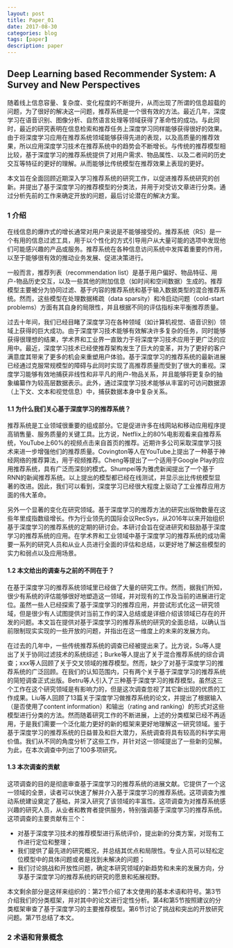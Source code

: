 ```yaml
---
layout: post
title: Paper_01
date: 2017-08-30
categories: blog
tags: [paper]
description: paper
---
```


## Deep Learning based Recommender System: A Survey and New Perspectives

随着线上信息容量、复杂度、变化程度的不断提升，从而出现了所谓的信息超载的问题，为了很好的解决这一问题，推荐系统是一个很有效的方法。最近几年，深度学习在语音识别、图像分析、自然语言处理等领域获得了革命性的成功。与此同时，最近的研究表明在信息检索和推荐任务上深度学习同样能够获得很好的效果。由于将深度学习应用在推荐系统领域能够获得先进的表现，以及高质量的推荐效果，所以应用深度学习技术在推荐系统中的趋势会不断增长。与传统的推荐模型相比较，基于深度学习的推荐系统提供了对用户需求、物品属性、以及二者间的历史交互等特征的更好的理解。从而能够比传统模型在推荐效果上表现的更好。

本文旨在全面回顾近期深入学习推荐系统的研究工作，以促进推荐系统研究的创新。并提出了基于深度学习的推荐模型的分类法，并用于对受访文章进行分类。通过分析先前的工作来确定开放的问题，最后讨论潜在的解决方案。

### 1 介绍

在线信息的爆炸式的增长通常对用户来说是不能够接受的。推荐系统（RS）是一个有用的信息过滤工具，用于以个性化的方式引导用户从大量可能的选项中发现他们可能感兴趣的产品或服务。推荐系统在各种信息访问系统中发挥着重要的作用，以至于能够很有效的推动业务发展、促进决策进行。

一般而言，推荐列表（recommendation list）是基于用户偏好、物品特征、用户-物品历史交互，以及一些其他的附加信息（如时间和空间数据）生成的。推荐模型主要被分为协同过滤、基于内容的推荐系统和基于输入数据类型的混合推荐系统。然而，这些模型在处理数据稀疏（data sparsity）和冷启动问题（cold-start problems）方面有其自身的局限性，并且根据不同的评估指标来平衡推荐质量。

过去十年间，我们已经目睹了深度学习在各种领域（如计算机视觉、语音识别）领域上获得的巨大成功。由于深度学习技术能够有效解决许多复杂的任务，同时能够获得很理想的结果，学术界和工业界一直致力于将深度学习技术应用于更广泛的应用中。最近，深度学习技术已经使推荐架构发生了巨大的变革，并为了更好的客户满意度其带来了更多的机会来重塑用户体验。基于深度学习的推荐系统的最新进展已经通过克服常规模型的障碍与此同时实现了高推荐质量而受到了很大的重视。深度学习能够有效地捕获非线性和非平凡的用户-物品关系，并且能够将更复杂的抽象编纂作为较高层数据表示。此外，通过深度学习技术能够从丰富的可访问数据源（上下文、文本和视觉信息）中，捕获数据本身中复杂关系。

#### 1.1 为什么我们关心基于深度学习的推荐系统？

推荐系统是工业领域很重要的组成部分。它是促进许多在线网站和移动应用程序提高销售量、服务质量的关键工具。比方说，Netflix上的80%电影观看来自推荐系统，YouTube上60%的视频点击来自首页的推荐。近期许多公司采取深度学习技术来进一步增强他们的推荐质量。Covington等人在YouTube上提出了一种基于神经网络的推荐算法，用于视频推荐。Cheng等提出了一个适用于Google Play的应用推荐系统，具有广泛而深刻的模式。Shumpei等为雅虎新闻提出了一个基于RNN的新闻推荐系统。以上提出的模型都已经在线测试，并显示出比传统模型显著的改进。因此，我们可以看到，深度学习已经很大程度上驱动了工业推荐应用方面的伟大革命。

另外一个显著的变化在研究领域。基于深度学习的推荐方法的研究出版物数量在这些年里成指数级增长。作为行业领先的国际会议RecSys，从2016年以来开始组织基于深度学习的推荐系统的定期的研讨会。本研讨会旨在促进研究和鼓励基于深度学习的推荐系统的应用。在学术界和工业领域中基于深度学习的推荐系统的成功需要一系列的研究人员和从业人员进行全面的评估和总结，以更好地了解这些模型的实力和弱点以及应用场景。

#### 1.2 本文给出的调查与之前的不同在于？

在基于深度学习的推荐系统领域里已经做了大量的研究工作。然而，据我们所知，很少有系统的评估能够很好地塑造这一领域，并对现有的工作及当前的进展进行定位。虽然一些人已经探索了基于深度学习的推荐应用，并尝试形式化这一研究领域，但是很少有人试图提供对当前工作的深入总结或是详细介绍该领域已存在的开发的问题。本文旨在提供对基于深度学习的推荐系统的研究的全面总结，以确认当前限制现实实现的一些开放的问题，并指出在这一维度上的未来的发展方向。

在过去的几年中，一些传统推荐系统的调查已经被提出来了。比方说，Su等人提出了关于协同过滤技术的系统综述；Burke等人提出了关于混合推荐系统的综合调查；xxx等人回顾了关于交叉领域的推荐模型。然而，缺少了对基于深度学习的推荐系统的广泛回顾。在我们的认知范围内，只有两个关于基于深度学习的推荐系统的简短调查正式出版。Betru等人引入了三种基于深度学习的推荐模型。虽然这三个工作在这个研究领域是有影响力的，但是这次调查忽视了其它新出现的优质的工作成果。Liu等人回顾了13篇关于深度学习做推荐系统的论文，并提出了根据输入（是否使用了content information）和输出（rating and ranking）的形式对这些模型进行分类的方法。然而随着研究工作的不断进展，上述的分类框架已经不再适用，于是我们需要一个泛化能力更好的新的框架来更好地理解这一研究领域。鉴于基于深度学习的推荐系统的日益普及和巨大潜力，系统调查将具有较高的科学实用价值。我们从不同的角度分析了这些工作，并针对这一领域提出了一些新的见解。为此，在本次调查中列出了100多项研究。

#### 1.3 本次调查的贡献

这项调查的目的是彻底审查基于深度学习的推荐系统的进展文献。它提供了一个这一领域的全景，读者可以快速了解并介入基于深度学习的推荐系统。这项调查为推动系统建设奠定了基础，并深入研究了该领域的丰富性。这项调查为对推荐系统感兴趣的研究人员，从业者和教育者提供服务，特别强调基于深度学习的推荐系统。这项调查的主要贡献有三个：

- 对基于深度学习技术的推荐模型进行系统评价，提出新的分类方案，对现有工作进行定位和整理；
- 我们提供了最先进的研究概况，并总结其优点和局限性。专业人员可以轻松定位模型中的具体问题或者是找到未解决的问题；
- 我们讨论挑战和开放性问题，确定本研究领域的新趋势和未来的发展方向，分享基于深度学习的推荐系统的研究的愿景和拓展视野。

本文剩余部分是这样来组织的：第2节介绍了本文使用的基本术语和符号。第3节介绍我们的分类框架，并对其中的论文进行定性分析。第4和第5节按照建议的分类框架审查了基于深度学习的主要推荐模型。第6节讨论了挑战和突出的开放研究问题。第7节总结了本文。

### 2 术语和背景概念
